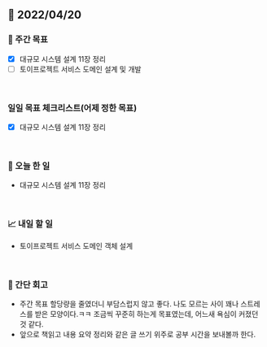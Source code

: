 ## 📅 2022/04/20


### 👏 주간 목표

- [x] 대규모 시스템 설계 11장 정리
- [ ] 토이프로젝트 서비스 도메인 설계 및 개발 

<br/>

### 일일 목표 체크리스트(어제 정한 목표)

- [x] 대규모 시스템 설계 11장 정리

<br/>

### 💯 오늘 한 일

- 대규모 시스템 설계 11장 정리

<br/>

### 📈 내일 할 일

- 토이프로젝트 서비스 도메인 객체 설계

<br/>

### 🤔 간단 회고

- 주간 목표 할당량을 줄였더니 부담스럽지 않고 좋다. 나도 모르는 사이 꽤나 스트레스를 받은 모양이다.ㅋㅋ
조금씩 꾸준히 하는게 목표였는데, 어느새 욕심이 커졌던 것 같다.
- 앞으로 책읽고 내용 요약 정리와 같은 글 쓰기 위주로 공부 시간을 보내볼까 한다.




 




 








